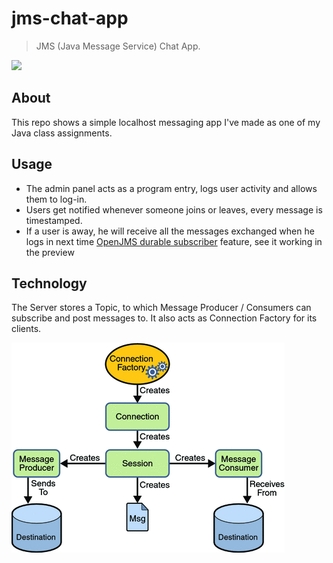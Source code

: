 # jms-chat-app

> JMS (Java Message Service) Chat App.

![](res/preview1.gif)

## About

This repo shows a simple localhost messaging app I've made as one of my Java class assignments.

## Usage

- The admin panel acts as a program entry, logs user activity and allows them to log-in.
- Users get notified whenever someone joins or leaves, every message is timestamped.
- If a user is away, he will receive all the messages exchanged when he logs in next time [OpenJMS durable subscriber](https://openjms.sourceforge.net/usersguide/using.html) feature, see it working in the preview 

## Technology

The Server stores a Topic, to which Message Producer / Consumers can subscribe and post messages to. It also acts as Connection Factory for its clients. 

![](res/jms.jpg)